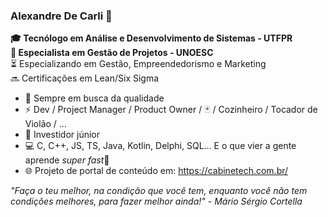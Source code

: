 ### Alexandre De Carli 🎯

**🎓 Tecnólogo em Análise e Desenvolvimento de Sistemas - UTFPR**\
**💎 Especialista em Gestão de Projetos - UNOESC**\
⏳ Especializando em Gestão, Empreendedorismo e Marketing\
🔜 Certificações em Lean/Six Sigma


- 🔭 Sempre em busca da qualidade
- ⚡ Dev / Project Manager / Product Owner / 🃏 / Cozinheiro / Tocador de Violão / ...
- 👶 Investidor júnior
- 💻 C, C++, JS, TS, Java, Kotlin, Delphi, SQL... E o que vier a gente aprende *super fast*💨
- 🌐 Projeto de portal de conteúdo em: https://cabinetech.com.br/


*"Faça o teu melhor, na condição que você tem, enquanto você não tem condições melhores, para fazer melhor ainda!" - Mário Sérgio Cortella*
